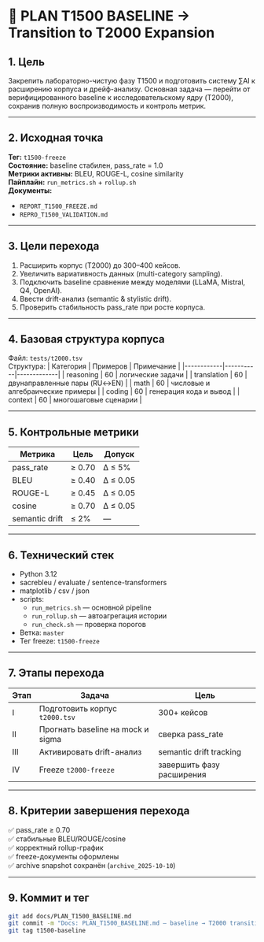 # 🧭 PLAN T1500 BASELINE → Transition to T2000 Expansion

## 1. Цель
Закрепить лабораторно-чистую фазу T1500 и подготовить систему ∑AI к расширению корпуса и дрейф-анализу.
Основная задача — перейти от верифицированного baseline к исследовательскому ядру (T2000), сохранив полную воспроизводимость и контроль метрик.

---

## 2. Исходная точка
**Тег:** `t1500-freeze`  
**Состояние:** baseline стабилен, pass_rate = 1.0  
**Метрики активны:** BLEU, ROUGE-L, cosine similarity  
**Пайплайн:** `run_metrics.sh` + `rollup.sh`  
**Документы:**  
- `REPORT_T1500_FREEZE.md`  
- `REPRO_T1500_VALIDATION.md`

---

## 3. Цели перехода
1. Расширить корпус (T2000) до 300–400 кейсов.  
2. Увеличить вариативность данных (multi-category sampling).  
3. Подключить baseline сравнение между моделями (LLaMA, Mistral, Q4, OpenAI).  
4. Ввести drift-анализ (semantic & stylistic drift).  
5. Проверить стабильность pass_rate при росте корпуса.  

---

## 4. Базовая структура корпуса
Файл: `tests/t2000.tsv`  
Структура:
| Категория | Примеров | Примечание |
|------------|-----------|-------------|
| reasoning | 60 | логические задачи |
| translation | 60 | двунаправленные пары (RU↔EN) |
| math | 60 | числовые и алгебраические примеры |
| coding | 60 | генерация кода и вывод |
| context | 60 | многошаговые сценарии |

---

## 5. Контрольные метрики
| Метрика | Цель | Допуск |
|----------|------|--------|
| pass_rate | ≥ 0.70 | Δ ≤ 5% |
| BLEU | ≥ 0.40 | Δ ≤ 0.05 |
| ROUGE-L | ≥ 0.45 | Δ ≤ 0.05 |
| cosine | ≥ 0.70 | Δ ≤ 0.05 |
| semantic drift | ≤ 2% | — |

---

## 6. Технический стек
- Python 3.12  
- sacrebleu / evaluate / sentence-transformers  
- matplotlib / csv / json  
- scripts:  
  - `run_metrics.sh` — основной pipeline  
  - `run_rollup.sh` — автоагрегация истории  
  - `run_check.sh` — проверка порогов  
- Ветка: `master`  
- Тег freeze: `t1500-freeze`

---

## 7. Этапы перехода
| Этап | Задача | Цель |
|------|---------|------|
| I | Подготовить корпус `t2000.tsv` | 300+ кейсов |
| II | Прогнать baseline на mock и sigma | сверка pass_rate |
| III | Активировать drift-анализ | semantic drift tracking |
| IV | Freeze `t2000-freeze` | завершить фазу расширения |

---

## 8. Критерии завершения перехода
✅ pass_rate ≥ 0.70  
✅ стабильные BLEU/ROUGE/cosine  
✅ корректный rollup-график  
✅ freeze-документы оформлены  
✅ archive snapshot сохранён (`archive_2025-10-10`)

---

## 9. Коммит и тег
```bash
git add docs/PLAN_T1500_BASELINE.md
git commit -m "Docs: PLAN_T1500_BASELINE.md — baseline → T2000 transition"
git tag t1500-baseline
